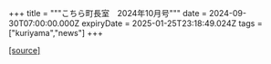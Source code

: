 +++
title = """こちら町長室　2024年10月号"""
date = 2024-09-30T07:00:00.000Z
expiryDate = 2025-01-25T23:18:49.024Z
tags = ["kuriyama","news"]
+++


[[source]](https://www.town.kuriyama.hokkaido.jp/site/mayor/28931.html)
